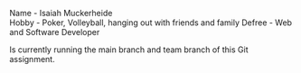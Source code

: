 Name - Isaiah Muckerheide  
Hobby - Poker, Volleyball, hanging out with friends and family
Defree -  Web and Software Developer

Is currently running the main branch and team branch of this Git assignment.
